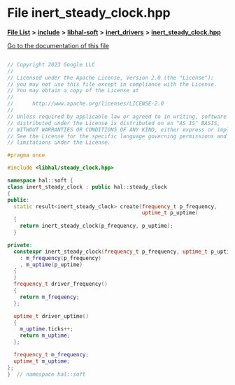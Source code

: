 

# File inert\_steady\_clock.hpp

[**File List**](files.md) **>** [**include**](dir_cba0faac6e93618a6e2539705915bd70.md) **>** [**libhal-soft**](dir_d4bad6877cf31bc2d39b696d7a305013.md) **>** [**inert\_drivers**](dir_140c0a66abe76384f84bfc7661372b14.md) **>** [**inert\_steady\_clock.hpp**](inert__steady__clock_8hpp.md)

[Go to the documentation of this file](inert__steady__clock_8hpp.md)

```C++

// Copyright 2023 Google LLC
//
// Licensed under the Apache License, Version 2.0 (the "License");
// you may not use this file except in compliance with the License.
// You may obtain a copy of the License at
//
//      http://www.apache.org/licenses/LICENSE-2.0
//
// Unless required by applicable law or agreed to in writing, software
// distributed under the License is distributed on an "AS IS" BASIS,
// WITHOUT WARRANTIES OR CONDITIONS OF ANY KIND, either express or implied.
// See the License for the specific language governing permissions and
// limitations under the License.

#pragma once

#include <libhal/steady_clock.hpp>

namespace hal::soft {
class inert_steady_clock : public hal::steady_clock
{
public:
  static result<inert_steady_clock> create(frequency_t p_frequency,
                                           uptime_t p_uptime)
  {
    return inert_steady_clock(p_frequency, p_uptime);
  }

private:
  constexpr inert_steady_clock(frequency_t p_frequency, uptime_t p_uptime)
    : m_frequency(p_frequency)
    , m_uptime(p_uptime)
  {
  }
  frequency_t driver_frequency()
  {
    return m_frequency;
  };

  uptime_t driver_uptime()
  {
    m_uptime.ticks++;
    return m_uptime;
  };

  frequency_t m_frequency;
  uptime_t m_uptime;
};
}  // namespace hal::soft

```

